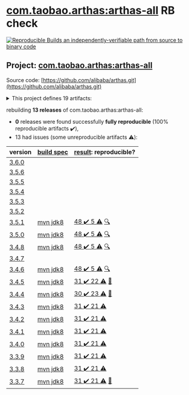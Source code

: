 [com.taobao.arthas:arthas-all](https://search.maven.org/artifact/com.taobao.arthas/arthas-all/) RB check
=======

[![Reproducible Builds](https://reproducible-builds.org/images/logos/rb.svg) an independently-verifiable path from source to binary code](https://reproducible-builds.org/)

## Project: [com.taobao.arthas:arthas-all](https://search.maven.org/artifact/com.taobao.arthas/arthas-all/)

Source code: [https://github.com/alibaba/arthas.git](https://github.com/alibaba/arthas.git)

<details><summary>This project defines 19 artifacts:</summary>

* [com.taobao.arthas:arthas-agent](https://search.maven.org/artifact/com.taobao.arthas/arthas-agent/)
* [com.taobao.arthas:arthas-agent-attach](https://search.maven.org/artifact/com.taobao.arthas/arthas-agent-attach/)
* [com.taobao.arthas:arthas-all](https://search.maven.org/artifact/com.taobao.arthas/arthas-all/)
* [com.taobao.arthas:arthas-boot](https://search.maven.org/artifact/com.taobao.arthas/arthas-boot/)
* [com.taobao.arthas:arthas-bytekit](https://search.maven.org/artifact/com.taobao.arthas/arthas-bytekit/)
* [com.taobao.arthas:arthas-client](https://search.maven.org/artifact/com.taobao.arthas/arthas-client/)
* [com.taobao.arthas:arthas-common](https://search.maven.org/artifact/com.taobao.arthas/arthas-common/)
* [com.taobao.arthas:arthas-core](https://search.maven.org/artifact/com.taobao.arthas/arthas-core/)
* [com.taobao.arthas:arthas-demo](https://search.maven.org/artifact/com.taobao.arthas/arthas-demo/)
* [com.taobao.arthas:arthas-memorycompiler](https://search.maven.org/artifact/com.taobao.arthas/arthas-memorycompiler/)
* [com.taobao.arthas:arthas-packaging](https://search.maven.org/artifact/com.taobao.arthas/arthas-packaging/)
* [com.taobao.arthas:arthas-site](https://search.maven.org/artifact/com.taobao.arthas/arthas-site/)
* [com.taobao.arthas:arthas-spring-boot-starter](https://search.maven.org/artifact/com.taobao.arthas/arthas-spring-boot-starter/)
* [com.taobao.arthas:arthas-spy](https://search.maven.org/artifact/com.taobao.arthas/arthas-spy/)
* [com.taobao.arthas:arthas-testcase](https://search.maven.org/artifact/com.taobao.arthas/arthas-testcase/)
* [com.taobao.arthas:arthas-tunnel-client](https://search.maven.org/artifact/com.taobao.arthas/arthas-tunnel-client/)
* [com.taobao.arthas:arthas-tunnel-common](https://search.maven.org/artifact/com.taobao.arthas/arthas-tunnel-common/)
* [com.taobao.arthas:arthas-tunnel-server](https://search.maven.org/artifact/com.taobao.arthas/arthas-tunnel-server/)
* [com.taobao.arthas:math-game](https://search.maven.org/artifact/com.taobao.arthas/math-game/)
</details>

rebuilding **13 releases** of com.taobao.arthas:arthas-all:
- **0** releases were found successfully **fully reproducible** (100% reproducible artifacts :heavy_check_mark:),
- 13 had issues (some unreproducible artifacts :warning:):

| version | [build spec](BUILDSPEC.md) | [result](https://reproducible-builds.org/docs/jvm/): reproducible? |
| -- | --------- | ------ |
| [3.6.0](https://search.maven.org/artifact/com.taobao.arthas/arthas-all/3.6.0/pom) | | |
| [3.5.6](https://search.maven.org/artifact/com.taobao.arthas/arthas-all/3.5.6/pom) | | |
| [3.5.5](https://search.maven.org/artifact/com.taobao.arthas/arthas-all/3.5.5/pom) | | |
| [3.5.4](https://search.maven.org/artifact/com.taobao.arthas/arthas-all/3.5.4/pom) | | |
| [3.5.3](https://search.maven.org/artifact/com.taobao.arthas/arthas-all/3.5.3/pom) | | |
| [3.5.2](https://search.maven.org/artifact/com.taobao.arthas/arthas-all/3.5.2/pom) | | |
| [3.5.1](https://search.maven.org/artifact/com.taobao.arthas/arthas-all/3.5.1/pom) | [mvn jdk8](arthas-3.5.1.buildspec) | [48 :heavy_check_mark:  5 :warning:](arthas-all-3.5.1.buildcompare) [:mag:](arthas-all-3.5.1.diffoscope) |
| [3.5.0](https://search.maven.org/artifact/com.taobao.arthas/arthas-all/3.5.0/pom) | [mvn jdk8](arthas-3.5.0.buildspec) | [48 :heavy_check_mark:  5 :warning:](arthas-all-3.5.0.buildcompare) [:mag:](https://github.com/jvm-repo-rebuild/reproducible-central/blob/master/content/com/taobao/arthas/arthas-all-3.5.0.diffoscope) |
| [3.4.8](https://search.maven.org/artifact/com.taobao.arthas/arthas-all/3.4.8/pom) | [mvn jdk8](arthas-3.4.8.buildspec) | [48 :heavy_check_mark:  5 :warning:](arthas-all-3.4.8.buildcompare) [:mag:](https://github.com/jvm-repo-rebuild/reproducible-central/blob/master/content/com/taobao/arthas/arthas-all-3.4.8.diffoscope) |
| [3.4.7](https://search.maven.org/artifact/com.taobao.arthas/arthas-all/3.4.7/pom) | | |
| [3.4.6](https://search.maven.org/artifact/com.taobao.arthas/arthas-all/3.4.6/pom) | [mvn jdk8](arthas-3.4.6.buildspec) | [48 :heavy_check_mark:  5 :warning:](arthas-all-3.4.6.buildcompare) [:mag:](https://github.com/jvm-repo-rebuild/reproducible-central/blob/master/content/com/taobao/arthas/arthas-all-3.4.6.diffoscope) |
| [3.4.5](https://search.maven.org/artifact/com.taobao.arthas/arthas-all/3.4.5/pom) | [mvn jdk8](arthas-3.4.5.buildspec) | [31 :heavy_check_mark:  22 :warning:](arthas-all-3.4.5.buildcompare) [:memo:](https://github.com/alibaba/arthas/pull/1604) |
| [3.4.4](https://search.maven.org/artifact/com.taobao.arthas/arthas-all/3.4.4/pom) | [mvn jdk8](arthas-3.4.4.buildspec) | [30 :heavy_check_mark:  23 :warning:](arthas-all-3.4.4.buildcompare) [:memo:](https://github.com/alibaba/arthas/pull/1604) |
| [3.4.3](https://search.maven.org/artifact/com.taobao.arthas/arthas-all/3.4.3/pom) | [mvn jdk8](arthas-3.4.3.buildspec) | [31 :heavy_check_mark:  21 :warning:](arthas-tunnel-server-3.4.3.buildcompare) |
| [3.4.2](https://search.maven.org/artifact/com.taobao.arthas/arthas-all/3.4.2/pom) | [mvn jdk8](arthas-3.4.2.buildspec) | [31 :heavy_check_mark:  21 :warning:](arthas-tunnel-server-3.4.2.buildcompare) |
| [3.4.1](https://search.maven.org/artifact/com.taobao.arthas/arthas-all/3.4.1/pom) | [mvn jdk8](arthas-3.4.1.buildspec) | [31 :heavy_check_mark:  21 :warning:](arthas-tunnel-server-3.4.1.buildcompare) |
| [3.4.0](https://search.maven.org/artifact/com.taobao.arthas/arthas-all/3.4.0/pom) | [mvn jdk8](arthas-3.4.0.buildspec) | [31 :heavy_check_mark:  21 :warning:](arthas-tunnel-server-3.4.0.buildcompare) |
| [3.3.9](https://search.maven.org/artifact/com.taobao.arthas/arthas-all/3.3.9/pom) | [mvn jdk8](arthas-3.3.9.buildspec) | [31 :heavy_check_mark:  21 :warning:](arthas-tunnel-server-3.3.9.buildcompare) |
| [3.3.8](https://search.maven.org/artifact/com.taobao.arthas/arthas-all/3.3.8/pom) | [mvn jdk8](arthas-3.3.8.buildspec) | [31 :heavy_check_mark:  21 :warning:](arthas-tunnel-server-3.3.8.buildcompare) |
| [3.3.7](https://search.maven.org/artifact/com.taobao.arthas/arthas-all/3.3.7/pom) | [mvn jdk8](arthas-3.3.7.buildspec) | [31 :heavy_check_mark:  21 :warning:](arthas-tunnel-server-3.3.7.buildcompare) [:memo:](https://github.com/alibaba/arthas/commit/20f31d47f23b2ac79ea7cb335e335d5e7b1a552a) |
